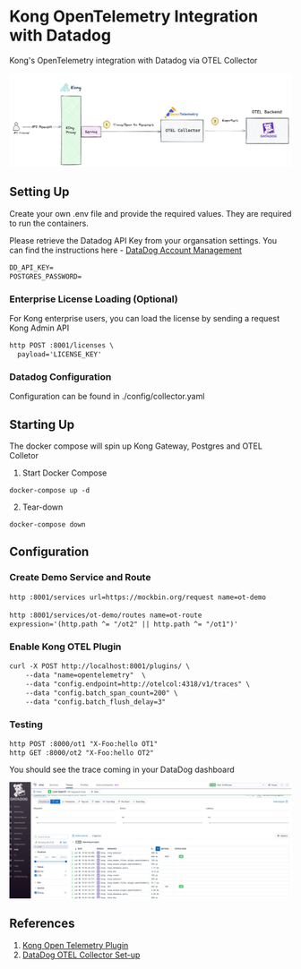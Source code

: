 # Kong OpenTelemetry Integration with Datadog

Kong's OpenTelemetry integration with Datadog via OTEL Collector

![otel](./assets/kong-otel-datadog.png)

## Setting Up

Create your own .env file and provide the required values. They are required to run the containers.

Please retrieve the Datadog API Key from your organsation settings. You can find the instructions here - [DataDog Account Management](hhttps://docs.datadoghq.com/account_management/api-app-keys/)

```
DD_API_KEY=
POSTGRES_PASSWORD=
```

### Enterprise License Loading (Optional)

For Kong enterprise users, you can load the license by sending a request Kong Admin API

```
http POST :8001/licenses \
  payload='LICENSE_KEY'
```

### Datadog Configuration

Configuration can be found in ./config/collector.yaml

## Starting Up

The docker compose will spin up Kong Gateway, Postgres and OTEL Colletor

1. Start Docker Compose 
```
docker-compose up -d
```

2. Tear-down
```
docker-compose down
```


## Configuration 

### Create Demo Service and Route

```
http :8001/services url=https://mockbin.org/request name=ot-demo

http :8001/services/ot-demo/routes name=ot-route expression='(http.path ^= "/ot2" || http.path ^= "/ot1")'
```

### Enable Kong OTEL Plugin

```
curl -X POST http://localhost:8001/plugins/ \
	--data "name=opentelemetry"  \
	--data "config.endpoint=http://otelcol:4318/v1/traces" \
	--data "config.batch_span_count=200" \
	--data "config.batch_flush_delay=3"

```

### Testing

```
http POST :8000/ot1 "X-Foo:hello OT1"
http GET :8000/ot2 "X-Foo:hello OT2"
```

You should see the trace coming in your DataDog dashboard

![dashboard](./assets/dd-screen.png)


## References

1. [Kong Open Telemetry Plugin](https://docs.konghq.com/hub/kong-inc/opentelemetry/)
2. [DataDog OTEL Collector Set-up](https://docs.datadoghq.com/opentelemetry/otel_collector_datadog_exporter/?tab=onahost/)
